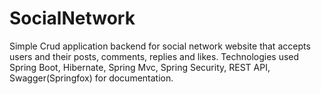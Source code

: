 # SocialNetwork
Simple Crud application backend for social network website that accepts users and their posts, comments, replies and likes.
Technologies used Spring Boot, Hibernate, Spring Mvc, Spring Security, REST API, Swagger(Springfox) for documentation.
